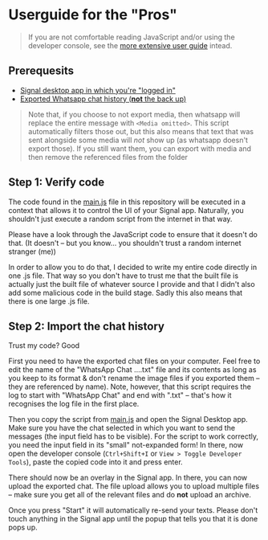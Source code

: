 # Userguide for the "Pros"

> If you are not comfortable reading JavaScript and/or using the developer console, see the [more extensive user guide](userguide_normal.md) intead.

## Prerequesits

- [Signal desktop app in which you're "logged in"](https://www.signal.org/download/)
- [Exported Whatsapp chat history (**not** the back up)](https://faq.whatsapp.com/android/chats/how-to-save-your-chat-history/?lang=en)

> Note that, if you choose to not export media, then whatsapp will replace the entire message with `<Media omitted>`.
> This script automatically filters those out, but this also means that text that was sent alongside some media will _not_ show up (as whatsapp doesn't export those).
> If you still want them, you can export with media and then remove the referenced files from the folder

## Step 1: Verify code

The code found in the [main.js](main.js) file in this repository will be executed in a context that allows it to control the UI of your Signal app.
Naturally, you shouldn't just execute a random script from the internet in that way.

Please have a look through the JavaScript code to ensure that it doesn't do that. (It doesn't – but you know… you shouldn't trust a random internet stranger (me))

In order to allow you to do that, I decided to write my entire code directly in one .js file.
That way so you don't have to trust me that the built file is actually just the built file of whatever source I provide and that I didn't also add some malicious code in the build stage.
Sadly this also means that there is one large .js file.

## Step 2: Import the chat history

Trust my code? Good

First you need to have the exported chat files on your computer.
Feel free to edit the name of the "WhatsApp Chat ….txt" file and its contents as long as you keep to its format & don't rename the image files if you exported them – they are referenced by name).
Note, however, that this script requires the log to start with "WhatsApp Chat" and end with ".txt" – that's how it recognises the log file in the first place.

Then you copy the script from [main.js](main.js) and open the Signal Desktop app.
Make sure you have the chat selected in which you want to send the messages (the input field has to be visible).
For the script to work correctly, you need the input field in its "small" not-expanded form!
In there, now open the developer console (`Ctrl+Shift+I` or `View > Toggle Developer Tools`), paste the copied code into it and press enter.

There should now be an overlay in the Signal app.
In there, you can now upload the exported chat.
The file upload allows you to upload multiple files – make sure you get all of the relevant files and do **not** upload an archive.

Once you press "Start" it will automatically re-send your texts.
Please don't touch anything in the Signal app until the popup that tells you that it is done pops up.